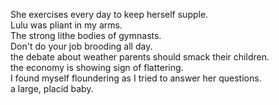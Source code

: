 She exercises every day to keep herself supple.  
Lulu was pliant in my arms.  
The strong lithe bodies of gymnasts.  
Don't do your job brooding all day.   
the debate about weather parents should smack their children.  
the economy is showing sign of flattering.  
I found myself floundering as I tried to answer her questions.  
a large, placid baby.  



